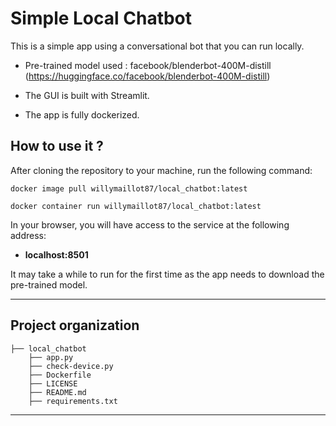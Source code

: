 
Simple Local Chatbot
==============================

This is a simple app using a conversational bot that you can run locally.

- Pre-trained model used : facebook/blenderbot-400M-distill (https://huggingface.co/facebook/blenderbot-400M-distill)

- The GUI is built with Streamlit.

- The app is fully dockerized.

How to use it ?
------------
After cloning the repository to your machine, run the following command:

`docker image pull willymaillot87/local_chatbot:latest`


`docker container run willymaillot87/local_chatbot:latest`

In your browser, you will have access to the service at the following address:
- **localhost:8501**

It may take a while to run for the first time as the app needs to download the pre-trained model.

------------

Project organization
------------

    ├── local_chatbot
        ├── app.py
        ├── check-device.py
        ├── Dockerfile
        ├── LICENSE
        ├── README.md
        ├── requirements.txt

------------